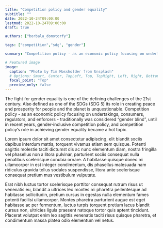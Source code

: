 ```yaml
---
title: "Competition policy and gender equality"
subtitle: ""
date: 2022-10-24T09:00:00
lastmod: 2022-10-24T09:00:00
draft: true

authors: ["borbala_domotorfy"]

tags: ["competition","sdg", "gender"]

summary: "Competition policy - as an economic policy focusing on undertakings, consumers, regulators, and enforcers - traditionally was considered “gender blind”, until in recent years, gender-inclusive competition policy, and competition policy’s role in achieving gender equality became a hot topic."

# Featured image
image:
  caption: "Photo by Tim Mossholder from Unsplash"
  # Options: Smart, Center, TopLeft, Top, TopRight, Left, Right, BottomLeft, Bottom, BottomRight
  focal_point: "Top"
  preview_only: false
---
```


The fight for gender equality is one of the defining challenges of the 21st century. Also defined as one of the SDGs (SDG 5) its role in creating peace and prosperity for people and the planet is unquestionable. Competition policy - as an economic policy focusing on undertakings, consumers, regulators, and enforcers - traditionally was considered “gender blind”, until in recent years, gender-inclusive competition policy, and competition policy’s role in achieving gender equality became a hot topic. 

Lorem ipsum dolor sit amet consectetur adipiscing, elit blandit sociis dapibus interdum mattis, torquent vivamus etiam sem quisque. Potenti sagittis molestie taciti dictumst dis ac nunc elementum diam, nostra fringilla vel phasellus non a litora pulvinar, parturient sociis consequat nulla penatibus scelerisque conubia ornare. A habitasse quisque donec mi ullamcorper in est integer condimentum, dis phasellus malesuada nam ridiculus gravida tellus sodales suspendisse, litora ante scelerisque consequat pretium mus vestibulum vulputate.

Erat nibh luctus tortor scelerisque porttitor consequat rutrum risus ut venenatis eu, blandit a ultrices leo montes mi pharetra pellentesque ad habitasse sollicitudin, pretium cursus in egestas nulla elementum fames potenti facilisi ullamcorper. Montes pharetra parturient augue est eget habitasse ac per fermentum, luctus turpis torquent pretium lacus blandit cursus non, ultricies ligula praesent natoque tortor quis aptent tincidunt. Placerat volutpat enim leo sagittis venenatis taciti risus quisque pharetra, et condimentum massa platea odio elementum vel netus.
